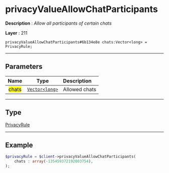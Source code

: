 # privacyValueAllowChatParticipants

**Description** : *Allow all participants of certain chats*

**Layer** : 211

```tl
privacyValueAllowChatParticipants#6b134e8e chats:Vector<long> = PrivacyRule;
```

---

## Parameters

| Name | Type | Description |
| :---: | :---: | :--- |
| <mark>chats</mark> | [`Vector<long>`](type/long) | Allowed chats |

---

## Type

[PrivacyRule](type/PrivacyRule)

---

## Example

```php
$privacyRule = $client->privacyValueAllowChatParticipants(
	chats : array(-135459372192003754),
);
```